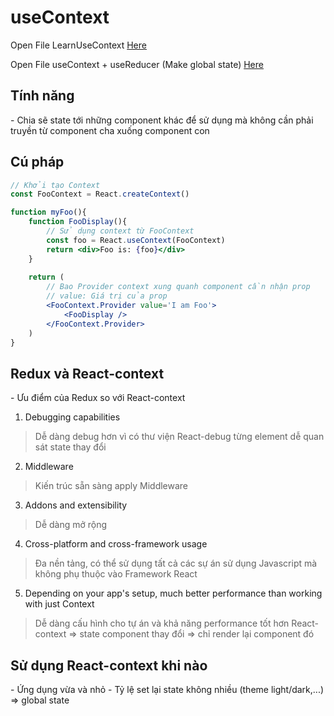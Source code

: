 # useContext
Open File LearnUseContext [Here](../4_React_project/tiktok/src/components/LearnUseContext/LearnUseContext.js) 

Open File useContext + useReducer (Make global state) [Here](../4_React_project/tiktok/src/components/UseContextNUseReducer/UseContextNUseReducer.js) 

## Tính năng
\- Chia sẽ state tới những component khác để sử dụng mà không cần phải truyền từ component cha xuống component con

## Cú pháp
```jsx
// Khởi tạo Context
const FooContext = React.createContext()

function myFoo(){
    function FooDisplay(){
        // Sử dụng context từ FooContext
        const foo = React.useContext(FooContext)
        return <div>Foo is: {foo}</div>
    }
    
    return (
        // Bao Provider context xung quanh component cần nhận prop
        // value: Giá trị của prop
        <FooContext.Provider value='I am Foo'>
            <FooDisplay />
        </FooContext.Provider>
    )
}
```

## Redux và React-context
\- Ưu điểm của Redux so với React-context
1. Debugging capabilities
> Dễ dàng debug hơn vì có thư viện React-debug từng element dễ quan sát state thay đổi
2. Middleware
> Kiến trúc sẵn sàng apply Middleware
3. Addons and extensibility
> Dễ dàng mở rộng
4. Cross-platform and cross-framework usage
> Đa nền tảng, có thể sử dụng tất cả các sự án sử dụng Javascript mà không phụ thuộc vào Framework React
5. Depending on your app's setup, much better performance than working with just Context
> Dễ dàng cấu hình cho tự án và khả năng performance tốt hơn React-context => state component thay đổi => chỉ render lại component đó

## Sử dụng React-context khi nào
\- Ứng dụng vừa và nhỏ
\- Tỷ lệ set lại state không nhiều (theme light/dark,...) => global state